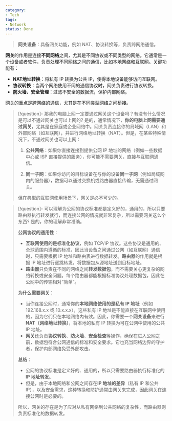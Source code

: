 ```yaml
---
category:
- Tech
tags:
- Network
status: Done
---
```




>**网关设备**：具备网关功能，例如 NAT、协议转换等，负责跨网络通信。

 **网关**的作用是连接**不同网络**之间，尤其是不同协议或不同类型的网络。它通常是一个设备或者软件，负责处理不同网络之间的通信，比如本地网络和互联网。关键功能有：
 
- **NAT地址转换**：将私有 IP 转换为公共 IP，使得本地设备能够访问互联网。
- **协议转换**：当两个网络使用不同的通信协议时，网关负责进行协议转换。
- **防火墙、安全管理**：过滤不安全的数据流，保护内部网络。

 网关的重点是跨网络的通信，尤其是在不同类型网络之间桥接。

>[!question]- 那我的电脑上网一定要通过网关这个设备吗？有没有什么情况是可以不通过网关也可以上网的?
>是的，通常情况下，**你的电脑上网需要通过网关**，尤其是在家庭或企业网络中。网关负责连接你的局域网（LAN）和外部网络（如互联网），并进行网络地址转换（NAT）。但是，在某些特殊情况下，不通过网关也可以上网：
>
>1. **公共网络**：如果你直接连接到提供公网 IP 地址的网络（例如一些数据中心或 ISP 直接提供的服务），你可能不需要网关，直接与互联网通信。
> 
>2. **同一子网**：如果你访问的目标设备在与你的设备**同一子网**（例如局域网内的服务器），数据可以通过交换机或路由器直接传输，无需通过网关。
>
>但在典型的互联网使用场景下，网关是必不可少的。

>[!question]- 可以理解为公网的协议标准都是定义好的，通用的，所以只要路由器执行转发就行，而连接公网的情况就非常复杂，所以需要网关这么个东西?
>是的，你的理解非常准确。
>
>**公网协议的通用性**：
>- **互联网使用的是标准化协议**，例如 TCP/IP 协议。这些协议是通用的、全球范围内遵循的标准，因此当设备之间通过公网（如互联网）通信时，只需要根据 IP 地址和路由表进行数据转发。**路由器**的作用就是根据 IP 地址进行逐跳转发，将数据包从源地址送到目标地址。
>- **路由器**只负责在不同的网络之间**转发数据包**，而不需要关心更复杂的网络转换或安全问题。每个路由器都能根据标准协议处理数据包，因此在公网中的传输相对“简单”。
>
>**为什么需要网关**：
>- 当你连接公网时，通常你的**本地网络使用的是私有 IP 地址**（例如 192.168.x.x 或 10.x.x.x），这些私有 IP 地址是不能直接在互联网中使用的，因为它们只在本地网络内有效。因此，你需要一个**网关设备**来进行**NAT（网络地址转换）**，将本地的私有 IP 转换为可在公网中使用的公共 IP 地址。
>- **网关**还负责**协议转换**、**防火墙**、**安全检查**等操作，确保在进入公网之前，数据包符合公网通信的标准和安全要求。它也充当网络边界的守护者，保护内部网络免受外部攻击。
>
>**总结**：
>- 公网的协议标准是定义好的、通用的，所以只需要路由器执行标准化的**IP 地址转发**。
>- 但是，由于本地网络和公网之间存在**IP 地址的差异**（私有 IP 和公共 IP），以及安全需求，这种转换和防护通常由网关来完成，因此网关在连接公网时是必要的。
>
>所以，网关的存在是为了应对从私有网络到公共网络的复杂性，而路由器则负责标准化的数据转发。